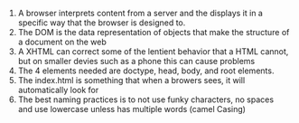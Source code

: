 1. A browser interprets content from a server and the displays it in a specific way that the browser is designed to.
2. The DOM is the data representation of objects that make the structure of a document on the web
3. A XHTML can correct some of the lentient behavior that a HTML cannot, but on smaller devies such as a phone this can
   cause problems
4. The 4 elements needed are doctype, head, body, and root elements.
5. The index.html is something that when a browers sees, it will automatically look for
6.  The best naming practices is to not use funky characters, no spaces and use lowercase unless has multiple words (camel Casing)
